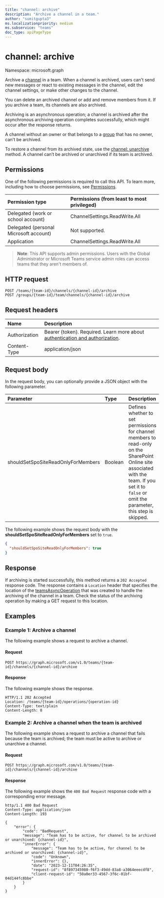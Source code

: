 ```yaml
---
title: "channel: archive"
description: "Archive a channel in a team."
author: "sumitgupta3"
ms.localizationpriority: medium
ms.subservice: "teams"
doc_type: apiPageType
---
```


# channel: archive

Namespace: microsoft.graph

Archive a [channel](../resources/channel.md) in a team. When a channel is archived, users can't send new messages or react to existing messages in the channel, edit the channel settings, or make other changes to the channel.

You can delete an archived channel or add and remove members from it. If you archive a team, its channels are also archived.

Archiving is an asynchronous operation; a channel is archived after the asynchronous archiving operation completes successfully, which might occur after the response returns.

A channel without an owner or that belongs to a [group](../resources/group.md) that has no owner, can't be archived.

To restore a channel from its archived state, use the [channel: unarchive](channel-unarchive.md) method. A channel can’t be archived or unarchived if its team is archived.

## Permissions
One of the following permissions is required to call this API. To learn more, including how to choose permissions, see [Permissions](/graph/permissions-reference).

|Permission type      | Permissions (from least to most privileged)              |
|:--------------------|:---------------------------------------------------------|
|Delegated (work or school account) | ChannelSettings.ReadWrite.All |
|Delegated (personal Microsoft account) | Not supported.    |
|Application | ChannelSettings.ReadWrite.All |

> **Note**: This API supports admin permissions. Users with the Global Administrator or Microsoft Teams service admin roles can access teams that they aren't members of.

## HTTP request
<!-- { "blockType": "ignored" } -->
```http
POST /teams/{team-id}/channels/{channel-id}/archive
POST /groups/{team-id}/team/channels/{channel-id}/archive
```

## Request headers

| Name       |Description|
|:---------------|:--------|
|Authorization|Bearer {token}. Required. Learn more about [authentication and authorization](/graph/auth/auth-concepts).|
| Content-Type  | application/json  |

## Request body

In the request body, you can optionally provide a JSON object with the following parameter.

| Parameter	   | Type	|Description|
|:---------------|:--------|:----------|
|shouldSetSpoSiteReadOnlyForMembers|Boolean|Defines whether to set permissions for channel members to read-only on the SharePoint Online site associated with the team. If you set it to `false` or omit the parameter, this step is skipped.|

The following example shows the request body with the **shouldSetSpoSiteReadOnlyForMembers** set to `true`.

```json
{
  "shouldSetSpoSiteReadOnlyForMembers": true
}
```

## Response

If archiving is started successfully, this method returns a `202 Accepted` response code. The response contains a `Location` header that specifies the location of the [teamsAsyncOperation](../resources/teamsasyncoperation.md) that was created to handle the archiving of the channel in a team. Check the status of the archiving operation by making a GET request to this location.

## Examples

### Example 1: Archive a channel

The following example shows a request to archive a channel.

#### Request

<!-- {
  "blockType": "request",
  "name": "archive_channel"
}-->
```http
POST https://graph.microsoft.com/v1.0/teams/{team-id}/channels/{channel-id}/archive
```

#### Response

The following example shows the response.

<!-- {
  "blockType": "response",
  "name": "archive_channel"
}-->
```http
HTTP/1.1 202 Accepted
Location: /teams/{team-id}/operations/{operation-id}
Content-Type: text/plain
Content-Length: 0
```

### Example 2: Archive a channel when the team is archived

The following example shows a request to archive a channel that fails because the team is archived; the team must be active to archive or unarchive a channel.

#### Request

<!-- {
  "blockType": "request",
  "name": "archive_channel_on_archived_team"
}-->
```http
POST https://graph.microsoft.com/v1.0/teams/{team-id}/channels/{channel-id}/archive
```

#### Response

The following example shows the `400 Bad Request` response code with a corresponding error message.

<!-- {
  "blockType": "response",
  "name": "archive_channel_on_archived_team",
  "@odata.type": "odata.error",
  "truncated": true
}-->
```http
http/1.1 400 Bad Request
Content-Type: application/json
Content-Length: 193

{
    "error": {
        "code": "BadRequest",
        "message": "Team has to be active, for channel to be archived or unarchived: {channel-id}",
        "innerError": {
            "message": "Team has to be active, for channel to be archived or unarchived: {channel-id}",
            "code": "Unknown",
            "innerError": {},
            "date": "2023-12-11T04:26:35",
            "request-id": "8f897345980-f6f3-49dd-83a8-a3064eeecdf8",
            "client-request-id": "50a0er33-4567-3f6c-01bf-04d144fc8bbe"
        }
    }
}
```
